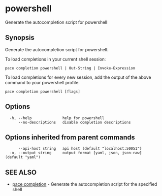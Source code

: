 # powershell

Generate the autocompletion script for powershell

## Synopsis

Generate the autocompletion script for powershell.

To load completions in your current shell session:

```
pace completion powershell | Out-String | Invoke-Expression
```

To load completions for every new session, add the output of the above command to your powershell profile.

```
pace completion powershell [flags]
```

## Options

```
  -h, --help              help for powershell
      --no-descriptions   disable completion descriptions
```

## Options inherited from parent commands

```
      --api-host string   api host (default "localhost:50051")
  -o, --output string     output format [yaml, json, json-raw] (default "yaml")
```

## SEE ALSO

* [pace completion](./) - Generate the autocompletion script for the specified shell
